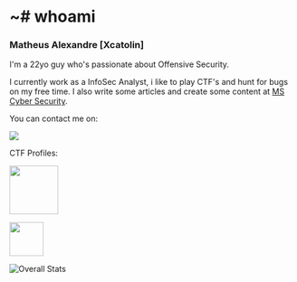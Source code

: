 # ~# whoami

### Matheus Alexandre [Xcatolin]

I'm a 22yo guy who's passionate about Offensive Security.

I currently work as a InfoSec Analyst, i like to play CTF's and hunt for bugs on my free time. I also write some articles and create some content at [MS Cyber Security](https://linktr.ee/mscybersec).


You can contact me on:

[<img src="https://img.shields.io/badge/linkedin-%230077B5.svg?&style=for-the-badge&logo=linkedin&logoColor=white" />](https://www.linkedin.com/in/matheus-ab/)

CTF Profiles:

[<img src="https://i.imgur.com/lDjrqlR.png" height=86 />](https://app.hackthebox.eu/profile/129918)

[<img src="https://i.imgur.com/oBQtUha.png" height=60 />](https://app.hackthebox.eu/profile/129918)

![Overall Stats](https://github-readme-stats.vercel.app/api?username=xcatolin&count_private=true&show_icons=true&hide=contribs&theme=nord)
